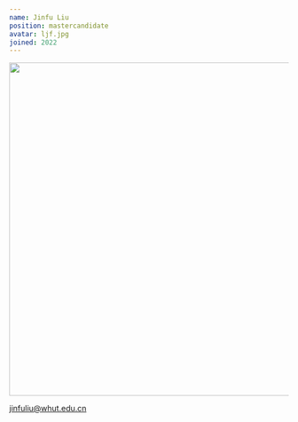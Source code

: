```yaml
---
name: Jinfu Liu
position: mastercandidate
avatar: ljf.jpg
joined: 2022
---
```


<img width="600" src="{{site.baseurl}}/images/people/{{page.avatar}}">

jinfuliu@whut.edu.cn
